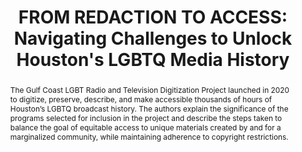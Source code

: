 ---
abstract: The Gulf Coast LGBT Radio and Television Digitization Project launched in
  2020 to digitize, preserve, describe, and make accessible thousands of hours of
  Houston’s LGBTQ broadcast history. The authors explain the significance of the programs
  selected for inclusion in the project and describe the steps taken to balance the
  goal of equitable access to unique materials created by and for a marginalized community,
  while maintaining adherence to copyright restrictions.
creators:
- Vinson, Emily
- Scott, Bethany
date: null
document_url: https://www.ideals.illinois.edu/items/128275/bitstreams/428915/data.pdf
grand_parent: iPRES
institutions: []
keywords:
- lgbtq community
- broadcast archives
- audiovisual archives
- digital preservation
- accessibility
landing_page_url: https://hdl.handle.net/2142/121071
language: eng
layout: publication
license: CC-BY 4.0 International
notes_url: null
parent: iPRES 2023
publication_type: paper
size: null
slides_url: null
source_name: iPRES
title: 'FROM REDACTION TO ACCESS: Navigating Challenges to Unlock Houston''s LGBTQ
  Media History'
year: 2023
---